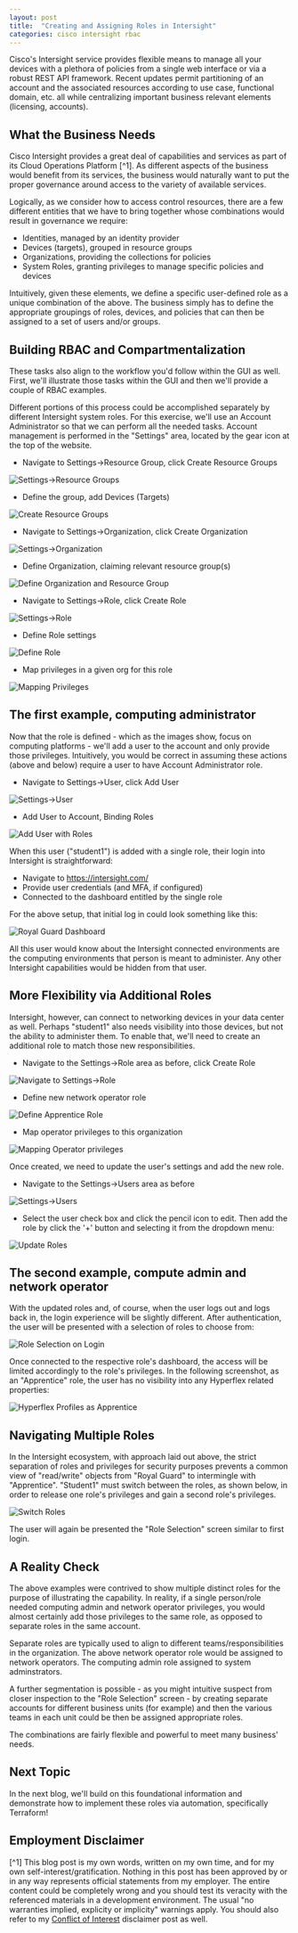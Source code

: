 ```yaml
---
layout: post
title:  "Creating and Assigning Roles in Intersight"
categories: cisco intersight rbac
---
```


Cisco's Intersight service provides flexible means to manage all your devices with a plethora of policies from a single web interface or via a robust REST API framework. Recent updates permit partitioning of an account and the associated resources according to use case, functional domain, etc. all while centralizing important business relevant elements (licensing, accounts).

## What the Business Needs

Cisco Intersight provides a great deal of capabilities and services as part of its Cloud Operations Platform [^1]. As different aspects of the business would benefit from its services, the business would naturally want to put the proper governance around access to the variety of available services.

Logically, as we consider how to access control resources, there are a few different entities that we have to bring together whose combinations would result in governance we require:

- Identities, managed by an identity provider
- Devices (targets), grouped in resource groups
- Organizations, providing the collections for policies
- System Roles, granting privileges to manage specific policies and devices

Intuitively, given these elements, we define a specific user-defined role as a unique combination of the above. The business simply has to define the appropriate groupings of roles, devices, and policies that can then be assigned to a set of users and/or groups.

## Building RBAC and Compartmentalization

These tasks also align to the workflow you'd follow within the GUI as well. First, we'll illustrate those tasks within the GUI and then we'll provide a couple of RBAC examples.

Different portions of this process could be accomplished separately by different Intersight system roles. For this exercise, we'll use an Account Administrator so that we can perform all the needed tasks. Account management is performed in the "Settings" area, located by the gear icon at the top of the website.

- Navigate to Settings->Resource Group, click Create Resource Groups

![Settings->Resource Groups](/images/intersight-rbac/rbac-gui-settings-resource-group-original.png)

- Define the group, add Devices (Targets)

![Create Resource Groups](/images/intersight-rbac/rbac-gui-settings-create-resource-group.png)

- Navigate to Settings->Organization, click Create Organization

![Settings->Organization](/images/intersight-rbac/rbac-gui-settings-organization-original.png)

- Define Organization, claiming relevant resource group(s)

![Define Organization and Resource Group](/images/intersight-rbac/rbac-gui-settings-create-organization.png)

- Navigate to Settings->Role, click Create Role

![Settings->Role](/images/intersight-rbac/rbac-gui-settings-role-original.png)

- Define Role settings

![Define Role](/images/intersight-rbac/rbac-gui-settings-create-role-guard.png)

- Map privileges in a given org for this role

![Mapping Privileges](/images/intersight-rbac/rbac-gui-settings-create-role-guard-mappings.png)

## The first example, computing administrator

Now that the role is defined - which as the images show, focus on computing platforms - we'll add a user to the account and only provide those privileges. Intuitively, you would be correct in assuming these actions (above and below) require a user to have Account Administrator role.

- Navigate to Settings->User, click Add User

![Settings->User](/images/intersight-rbac/rbac-gui-settings-user-original.png)

- Add User to Account, Binding Roles

![Add User with Roles](/images/intersight-rbac/rbac-gui-settings-add-user.png)

When this user ("student1") is added with a single role, their login into Intersight is straightforward:

- Navigate to https://intersight.com/
- Provide user credentials (and MFA, if configured)
- Connected to the dashboard entitled by the single role

For the above setup, that initial log in could look something like this:

![Royal Guard Dashboard](/images/intersight-rbac/rbac-gui-dashboard-guard-hyperflex.png)

All this user would know about the Intersight connected environments are the computing environments that person is meant to administer. Any other Intersight capabilities would be hidden from that user.

## More Flexibility via Additional Roles

Intersight, however, can connect to networking devices in your data center as well. Perhaps "student1" also needs visibility into those devices, but not the ability to administer them. To enable that, we'll need to create an additional role to match those new responsibilities.

- Navigate to the Settings->Role area as before, click Create Role

![Navigate to Settings->Role](/images/intersight-rbac/rbac-gui-settings-role-guard.png)

- Define new network operator role

![Define Apprentice Role](/images/intersight-rbac/rbac-gui-settings-create-role-apprentice.png)

- Map operator privileges to this organization

![Mapping Operator privileges](/images/intersight-rbac/rbac-gui-settings-create-role-apprentice-mappings.png)

Once created, we need to update the user's settings and add the new role.

- Navigate to the Settings->Users area as before

![Settings->Users](/images/intersight-rbac/rbac-gui-settings-user-example.png)

- Select the user check box and click the pencil icon to edit.  Then add the role by click the '+' button and selecting it from the dropdown menu:

![Update Roles](/images/intersight-rbac/rbac-gui-settings-update-user-apprentice.png)

## The second example, compute admin and network operator

With the updated roles and, of course, when the user logs out and logs back in, the login experience will be slightly different.  After authentication, the user will be presented with a selection of roles to choose from:

![Role Selection on Login](/images/intersight-rbac/rbac-gui-login-select-role.png)

Once connected to the respective role's dashboard, the access will be limited accordingly to the role's privileges.  In the following screenshot, as an "Apprentice" role, the user has no visibility into any Hyperflex related properties:

![Hyperflex Profiles as Apprentice](/images/intersight-rbac/rbac-gui-dashboard-apprentice.png)

## Navigating Multiple Roles

In the Intersight ecosystem, with approach laid out above, the strict separation of roles and privileges for security purposes prevents a common view of "read/write" objects from "Royal Guard" to intermingle with "Apprentice". "Student1" must switch between the roles, as shown below, in order to release one role's privileges and gain a second role's privileges.

![Switch Roles](/images/intersight-rbac/rbac-gui-dashboard-switch-account.jpeg)

The user will again be presented the "Role Selection" screen similar to first login.

## A Reality Check

The above examples were contrived to show multiple distinct roles for the purpose of illustrating the capability. In reality, if a single person/role needed computing admin and network operator privileges, you would almost certainly add those privileges to the same role, as opposed to separate roles in the same account.

Separate roles are typically used to align to different teams/responsibilities in the organization.  The above network operator role would be assigned to network operators.  The computing admin role assigned to system adminstrators.

A further segmentation is possible - as you might intuitive suspect from closer inspection to the "Role Selection" screen - by creating separate accounts for different business units (for example) and then the various teams in each unit could be then be assigned appropriate roles.

The combinations are fairly flexible and powerful to meet many business' needs.

## Next Topic

In the next blog, we'll build on this foundational information and demonstrate how to implement these roles via automation, specifically Terraform!

## Employment Disclaimer

[^1] This blog post is my own words, written on my own time, and for my own self-interest/gratification. Nothing in this post has been approved by or in any way represents official statements from my employer. The entire content could be completely wrong and you should test its veracity with the referenced materials in a development environment. The usual "no warranties implied, explicity or implicity" warnings apply. You should also refer to my [Conflict of Interest](/conflict-of-interests/) disclaimer post as well.
